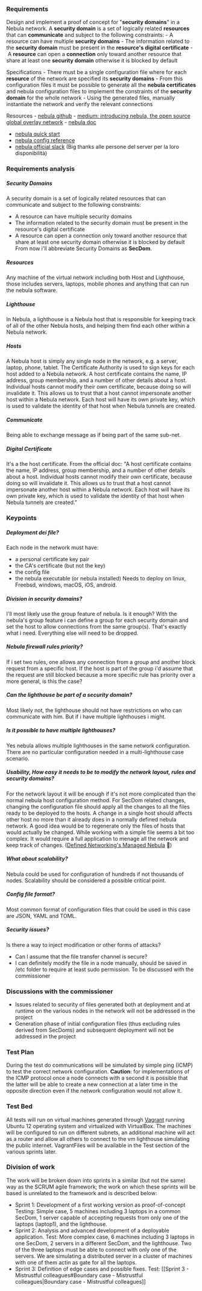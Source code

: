 ### Requirements
Design and implement a proof of concept for "**security domains**" in a Nebula network. A **security domain** is a set of logically related **resources** that can **communicate** and subject to the following constraints:
- A resource can have multiple **security domains**
- The information related to the **security domain** must be present in the **resource's digital certificate**
- A **resource** can open a **connection** only toward another resource that share at least one **security domain** otherwise it is blocked by default

Specifications
- There must be a single configuration file where for each **resource** of the network are specified its **security domains**
- From this configuration files it must be possible to generate all the **nebula certificates** and nebula configuration files to implement the constraints of the **security domain** for the whole network
- Using the generated files, manually instantiate the network and verify the relevant connections

Resources
- [nebula github](https://github.com/slackhq/nebula)
- [medium: introducing nebula, the open source global overlay network](https://medium.com/several-people-are-coding/introducing-nebula-the-open-source-global-overlay-network-from-slack-884110a5579)
- [nebula doc](https://nebula.defined.net/docs/)
- [nebula quick start](https://nebula.defined.net/docs/guides/quick-start/)
- [nebula config reference](https://nebula.defined.net/docs/config/)
- [nebula official slack](https://join.slack.com/t/nebulaoss/shared_invite/enQtOTA5MDI4NDg3MTg4LTkwY2EwNTI4NzQyMzc0M2ZlODBjNWI3NTY1MzhiOThiMmZlZjVkMTI0NGY4YTMyNjUwMWEyNzNkZTJmYzQxOGU) (Big thanks alle persone del server per la loro disponibilità)

### Requirements analysis
##### Security Domains
A security domain is a set of logically related resources that can communicate and subject to the following constraints:
- A resource can have multiple security domains
- The information related to the security domain must be present in the resource's digital certificate
- A resource can open a connection only toward another resource that share at least one security domain otherwise it is blocked by default
From now i'll abbreviate Security Domains as **SecDom**.
##### Resources
Any machine of the virtual network including both Host and Lighthouse, those includes servers, laptops, mobile phones and anything that can run the nebula software.
##### Lighthouse
In Nebula, a lighthouse is a Nebula host that is responsible for keeping track of all of the other Nebula hosts, and helping them find each other within a Nebula network.
##### Hosts
A Nebula host is simply any single node in the network, e.g. a server, laptop, phone, tablet. The Certificate Authority is used to sign keys for each host added to a Nebula network. A host certificate contains the name, IP address, group membership, and a number of other details about a host. Individual hosts cannot modify their own certificate, because doing so will invalidate it. This allows us to trust that a host cannot impersonate another host within a Nebula network. Each host will have its own private key, which is used to validate the identity of that host when Nebula tunnels are created.
##### Communicate
Being able to exchange message as if being part of the same sub-net.
##### Digital Certificate
It's a the host certificate. From the official doc: "A host certificate contains the name, IP address, group membership, and a number of other details about a host. Individual hosts cannot modify their own certificate, because doing so will invalidate it. This allows us to trust that a host cannot impersonate another host within a Nebula network. Each host will have its own private key, which is used to validate the identity of that host when Nebula tunnels are created."

### Keypoints
##### Deployment dei file?
Each node in the network must have:
- a personal certificate key pair
- the CA's certificate (but not the key)
- the config file
- the nebula executable (or nebula installed)
Needs to deploy on linux, Freebsd, windows, macOS, iOS, android.
##### Division in security domains?
I'll most likely use the group feature of nebula. Is it enough?
With the nebula's group feature i can define a group for each security domain and set the host to allow connections from the same group(s). That's exactly what i need. Everything  else will need to be dropped.
##### Nebula firewall rules priority?
If i set two rules, one allows any connection from a group and another block request from a specific host. If the host is part of the group i'd assume that the request are still blocked because a more specific rule has priority over a more general, is this the case?
##### Can the lighthouse be part of a security domain?
Most likely not, the lighthouse should not have restrictions on who can communicate with him. But if i have multiple lighthouses i might.
##### Is it possible to have multiple lighthouses?
Yes nebula allows multiple lighthouses in the same network configuration. There are no particular configuration needed in a multi-lighthouse case scenario.
##### Usability, How easy it needs to be to modify the network layout, rules and security domains?
For the network layout it will be enough if it's not more complicated than the normal nebula host configuration method.
For SecDom related changes, changing the configuration file should apply all the changes to all the files ready to be deployed to the hosts.
A change in a single host should affects other host no more than it already does in a normally defined nebula network.
A good idea would be to regenerate only the files of hosts that would actually be changed.
While working with a simple file seems a bit too complex. It would require a full application to menage all the network and keep track of changes. ([Defined Networking's Managed Nebula](https://www.defined.net/) 👀)
##### What about scalability?
Nebula could be used for configuration of hundreds if not thousands of nodes. Scalability should be considered a possible critical point.
##### Config file format?
Most common format of configuration files that could be used in this case are JSON, YAML and TOML.
##### Security issues?
Is there a way to inject modification or other forms of attacks?
- Can I assume that the file transfer channel is secure?
- I can definitely modify the file in a node manually, should be saved in /etc folder to require at least sudo permission.
To be discussed with the commissioner

### Discussions with the commissioner
- Issues related to security of files generated both at deployment and at runtime on the various nodes in the network will not be addressed in the project
- Generation phase of initial configuration files (thus excluding rules derived from SecDoms) and subsequent deployment will not be addressed in the project

### Test Plan
During the test do communications will be simulated by simple ping (ICMP) to test the correct network configuration.
**Caution**: for implementations of the ICMP protocol once a node connects with a second it is possible that the latter will be able to create a new connection at a later time in the opposite direction even if the network configuration would not allow it.

### Test Bed
All tests will run on virtual machines generated through [Vagrant](https://developer.hashicorp.com/vagrant/tutorials/getting-started) running Ubuntu 12 operating system and virtualized with VirtualBox.
The machines will be configured to run on different subnets, an additional machine will act as a router and allow all others to connect to the vm lighthouse simulating the public internet.
VagrantFiles will be available in the Test section of the various sprints later.

### Division of work
The work will be broken down into sprints in a similar (but not the same) way as the SCRUM agile framework; the work on which these sprints will be based is unrelated to the framework and is described below:
- Sprint 1: Development of a first working version as proof-of-concept
	Testing: Simple case, 5 machines including 3 laptops in a common SecDom, 1 server capable of accepting requests from only one of the laptops (laptop1), and the lighthouse.
- Sprint 2: Analysis and advanced development of a deployable application.
	Test: More complex case, 6 machines including 3 laptops in one SecDom, 2 servers in a different SecDom, and the lighthouse. Two of the three laptops must be able to connect with only one of the servers.
	We are simulating a distributed server in a cluster of machines with one of them actin as gate for all the laptops.
- Sprint 3: Definition of edge cases and possible fixes.
	Test: [[Sprint 3 - Mistrustful colleagues#Boundary case - Mistrustful colleagues|Boundary case - Mistrustful colleagues]]


